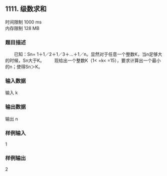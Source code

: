 ## 1111. 级数求和

时间限制 1000 ms   
内存限制 128 MB

### 题目描述
　　已知：Sn= 1＋1／2＋1／3＋…＋1／n。显然对于任意一个整数K，当n足够大的时候，Sn大于K。
　　现给出一个整数K（1< =k< =15），要求计算出一个最小的n；使得Sn＞K。

### 输入数据
输入  k 

### 输出数据
输出  n 

### 样例输入
1

### 样例输出
2
